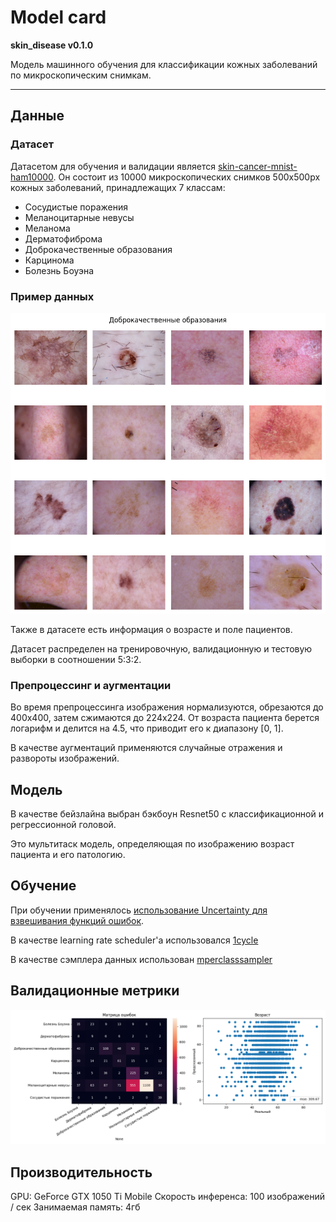 # Model card

**skin_disease v0.1.0**

Модель машинного обучения для классификации кожных заболеваний по микроскопическим снимкам.

---

## Данные

### Датасет
Датасетом для обучения и валидации является [skin-cancer-mnist-ham10000](https://www.kaggle.com/datasets/kmader/skin-cancer-mnist-ham10000).
Он состоит из 10000 микроскопических снимков 500x500px кожных заболеваний, принадлежащих 7 классам:

* Сосудистые поражения
* Меланоцитарные невусы
* Меланома
* Дерматофиброма
* Доброкачественные образования
* Карцинома
* Болезнь Боуэна

### Пример данных
![bkl](./images/bkl.png)

Также в датасете есть информация о возрасте и поле пациентов.

Датасет распределен на тренировочную, валидационную и тестовую выборки в соотношении 5:3:2.

### Препроцессинг и аугментации

Во время препроцессинга изображения нормализуются, обрезаются до 400x400, затем сжимаются до 224x224.
От возраста пациента берется логарифм и делится на 4.5, что приводит его к диапазону [0, 1].

В качестве аугментаций применяются случайные отражения и развороты изображений.

## Модель

В качестве бейзлайна выбран бэкбоун Resnet50 с классификационной и регрессионной головой.

Это мультитаск модель, определяющая по изображению возраст пациента и его патологию.

## Обучение

При обучении применялось [использование Uncertainty для взвешивания функций ошибок](https://arxiv.org/pdf/1705.07115v3.pdf).

В качестве learning rate scheduler'а использовался [1cycle](https://paperswithcode.com/method/1cycle)

В качестве сэмплера данных использован [mperclasssampler](https://kevinmusgrave.github.io/pytorch-metric-learning/samplers/#mperclasssampler)

## Валидационные метрики

![This is an image](./images/metrics.png)

## Производительность

GPU: GeForce GTX 1050 Ti Mobile
Скорость инференса: 100 изображений / сек
Занимаемая память: 4гб

